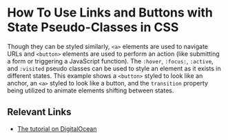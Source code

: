 # How To Use Links and Buttons with State Pseudo-Classes in CSS

Though they can be styled similarly, `<a>` elements are used to navigate URLs and `<button>` elements are used to perform an action (like submitting a form or triggering a JavaScript function). The `:hover`, `:focus:`, `:active`, and `:visited` pseudo classes can be used to style an element as it exists in different states. This example shows a `<button>` styled to look like an anchor, an `<a>` styled to look like a button, and the `transition` property being utilized to animate elements shifting between states.

## Relevant Links

- [The tutorial on DigitalOcean](https://www.digitalocean.com/community/tutorials/how-to-use-links-and-buttons-with-state-pseudo-classes-in-css)

